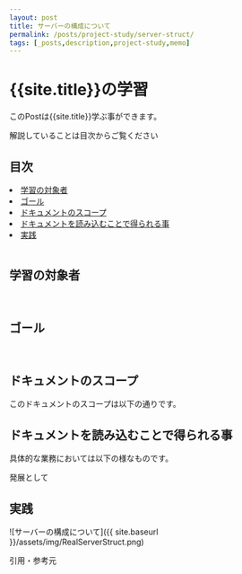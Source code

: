 ```yaml
---
layout: post
title: サーバーの構成について
permalink: /posts/project-study/server-struct/
tags: [_posts,description,project-study,memo]
---
```


<h1>{{site.title}}の学習 </h1>
このPostは{{site.title}}学ぶ事ができます。

解説していることは目次からご覧ください

<h2>目次</h2>
<li><a href="#target">学習の対象者</a></li>
<li><a href="#goal">ゴール</a></li>
<li><a href="#scope">ドキュメントのスコープ</a></li>
<li><a href="#scope">ドキュメントを読み込むことで得られる事</a></li>
<li><a href="#do">実践</a></li>


<br>

<h2 id="target">学習の対象者</h2>


<br>

<h2 id="goal">ゴール</h2>

<br>

<h2 id="scope">ドキュメントのスコープ</h2>
このドキュメントのスコープは以下の通りです。

<br>

<h2 id="merit">ドキュメントを読み込むことで得られる事</h2>
具体的な業務においては以下の様なものです。

発展として

<h2>実践</h2>
![サーバーの構成について]({{ site.baseurl }}/assets/img/RealServerStruct.png)



引用・参考元
